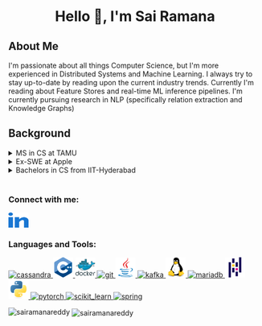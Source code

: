 <h1 align="center">Hello 👋, I'm Sai Ramana </h1>


## **About Me**
I'm passionate about all things Computer Science, but I'm more experienced in Distributed Systems and Machine Learning. I always try to stay up-to-date by reading upon the current industry trends. Currently I'm reading about Feature Stores and real-time ML inference pipelines. I'm currently pursuing research in NLP (specifically relation extraction and Knowledge Graphs)

## **Background**

<details>
<summary> MS in CS at TAMU </summary>
<ul>
  <li>Currently pursuing research in NLP (relation extraction and Knowledge Graphs) </li>
  <li>CGPA: 4.0/4.0</li>
</ul>
</details>

<details>
<summary> Ex-SWE at Apple </summary>
<ul>
  <li> Technologies: Java, Python, Cassandra, Spark, Kafka, PyTorch, Spring </li>
</ul>
</details>

<details>
<summary> Bachelors in CS from IIT-Hyderabad </summary>
<ul>
<li> Coursework: Distributed Systems, Operating Systems, Compilers, Data Structures and Algorithms, Machine Learning
<li> CGPA: 8.43/10 </li>
</details>

<br>

<h3 align="left">Connect with me:</h3>
<p align="left">
<a href="https://linkedin.com/in/sairamanareddy" target="blank"><img align="center" src="https://raw.githubusercontent.com/sairamanareddy/sairamanareddy/main/linked-in-alt.svg" alt="sairamanareddy" height="30" width="40" /></a>
</p>

<h3 align="left">Languages and Tools:</h3>
<p align="left"> <a href="https://cassandra.apache.org/" target="_blank" rel="noreferrer"> <img src="https://www.vectorlogo.zone/logos/apache_cassandra/apache_cassandra-icon.svg" alt="cassandra" width="40" height="40"/> </a> <a href="https://www.w3schools.com/cpp/" target="_blank" rel="noreferrer"> <img src="https://raw.githubusercontent.com/devicons/devicon/master/icons/cplusplus/cplusplus-original.svg" alt="cplusplus" width="40" height="40"/> </a> <a href="https://www.docker.com/" target="_blank" rel="noreferrer"> <img src="https://raw.githubusercontent.com/devicons/devicon/master/icons/docker/docker-original-wordmark.svg" alt="docker" width="40" height="40"/> </a> <a href="https://git-scm.com/" target="_blank" rel="noreferrer"> <img src="https://www.vectorlogo.zone/logos/git-scm/git-scm-icon.svg" alt="git" width="40" height="40"/> </a> <a href="https://www.java.com" target="_blank" rel="noreferrer"> <img src="https://raw.githubusercontent.com/devicons/devicon/master/icons/java/java-original.svg" alt="java" width="40" height="40"/> </a> <a href="https://kafka.apache.org/" target="_blank" rel="noreferrer"> <img src="https://www.vectorlogo.zone/logos/apache_kafka/apache_kafka-icon.svg" alt="kafka" width="40" height="40"/> </a> <a href="https://www.linux.org/" target="_blank" rel="noreferrer"> <img src="https://raw.githubusercontent.com/devicons/devicon/master/icons/linux/linux-original.svg" alt="linux" width="40" height="40"/> </a> <a href="https://mariadb.org/" target="_blank" rel="noreferrer"> <img src="https://www.vectorlogo.zone/logos/mariadb/mariadb-icon.svg" alt="mariadb" width="40" height="40"/> </a> <a href="https://pandas.pydata.org/" target="_blank" rel="noreferrer"> <img src="https://raw.githubusercontent.com/devicons/devicon/2ae2a900d2f041da66e950e4d48052658d850630/icons/pandas/pandas-original.svg" alt="pandas" width="40" height="40"/> </a> <a href="https://www.python.org" target="_blank" rel="noreferrer"> <img src="https://raw.githubusercontent.com/devicons/devicon/master/icons/python/python-original.svg" alt="python" width="40" height="40"/> </a> <a href="https://pytorch.org/" target="_blank" rel="noreferrer"> <img src="https://www.vectorlogo.zone/logos/pytorch/pytorch-icon.svg" alt="pytorch" width="40" height="40"/> </a> <a href="https://scikit-learn.org/" target="_blank" rel="noreferrer"> <img src="https://upload.wikimedia.org/wikipedia/commons/0/05/Scikit_learn_logo_small.svg" alt="scikit_learn" width="40" height="40"/> </a> <a href="https://spring.io/" target="_blank" rel="noreferrer"> <img src="https://www.vectorlogo.zone/logos/springio/springio-icon.svg" alt="spring" width="40" height="40"/> </a> </p>

<p><img align="left" src="https://github-readme-stats.vercel.app/api/top-langs?username=sairamanareddy&show_icons=true&locale=en&layout=compact" alt="sairamanareddy" /></p>

<p>&nbsp;<img align="center" src="https://github-readme-stats.vercel.app/api?username=sairamanareddy&show_icons=true&locale=en" alt="sairamanareddy" /></p>
